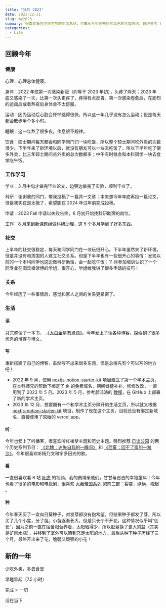 ```yaml
---
title: "我的 2023"
date: 2023-12-31
slug: my2023
summary: 很喜欢看各位博主写的年度总结，打算从今年也开始写自己的年度总结。最终参考 [huhexian](https://yinji.org/5198.html) 分享的模板 [Annual review template](https://nesslabs.com/year-in-review) 写完了这篇总结。
categories: 
  - Life
---
```


## 回顾今年

### 健康

心理：心理总体健康。

身体：2022 年底第一次感染新冠（约等于 2023 年初），头疼了两天；2023 年底又感染了一次，比第一次头更疼了，疼得有点反胃。第一次感染痊愈后，在剧烈的运动后或者熬夜后身体会不太舒服。

运动：因为运动后心脏会怦怦跳得很快，所以这一年几乎没有怎么运动；但是每天都会散步半个多小时。

睡眠：这一年熬了很多夜，作息很不规律。

饮食：硕士期间每天都会和同学同门们一块吃饭，所以整个硕士期间吃外卖的次数很少。下半年来了新环境以后，就没有朋友可以一块去吃饭了，所以下半年吃了很多外卖，比三年硕士期间点外卖的总次数都多；中午有时候会和本科同学一块去食堂吃午饭。

### 工作学习

学业：3 月中旬才做完毕业论文，边哭边做完了实验，顺利毕业了。

科研：谢谢我的同门，带我投稿了一篇共一文章；本来想今年年底再投一篇论文，但是我实在是太拖了，希望能在 2024 年过年前完成投稿。

申请：2023 Fall 申请以失败告终，6 月初开始找科研助理的岗位。

工作：8 月来到新课题组做科研助理，这 5 个多月学到了好多东西。

### 社交

上半年的社交很稳定，每天和同学同门在一块玩很开心。下半年虽然来了新环境，但是并没有和周围的人建立社交关系。但是下半年也有一些很开心的事情：发现以前的一个本科同学也这边做科研助理，会一起吃午饭；11 月参加培训认识了一个同专业在图宾根读博的学姐，很开心，学姐给我讲了很多申请的技巧！

### 关系

今年经历了一些事情后，感觉和家人之间的关系更紧密了。

### 生活

#### 读

只完整读了一本书， [《太白金星有点烦》](https://zh.wikipedia.org/zh-cn/西遊記的衍生作品列表#小说)。今年爱上了读各种博客，探索到了很多优秀的博客与博文。

#### 写

重新搭建了自己的博客，虽然写不出来很多东西，但是总得先有个可以写的地方吧！

- 2022 年 9 月，使用 [nextjs-notion-starter-kit](https://github.com/transitive-bullshit/nextjs-notion-starter-kit) 项目建立了第一个学术主页，在本科师兄的帮助下绑定了 tk 的免费域名，期间缝缝补补，修修改改，一直用到了 2023 年 5 月。2023 年 5 月，参考郝鸿涛的 [教程](https://hongtaoh.com/cn/2021/03/02/personal-website-tutorial/)，在 GitHub 上部署了新的学术主页。
- 2023 年 12 月，想要拥有一个和学术主页分隔开的生活主页，所以就又根据 [nextjs-notion-starter-kit](https://github.com/transitive-bullshit/nextjs-notion-starter-kit) 项目，制作了现在这个主页，目前还没有绑定新域名，直接使用了原始的 vercel.app。

#### 听

今年也爱上了听播客，很喜欢听红楼梦主题和历史主题。强烈推荐 [日谈公园](https://www.xiaoyuzhoufm.com/podcast/5e280faa418a84a0461f9ad8) 的两个历史系列节目： [《北魏：迷失自我的一瞬间》](https://www.xiaoyuzhoufm.com/podcast/65570733b95673db21006f83) 和 [《西夏：回不了家的一粒沙》](https://www.xiaoyuzhoufm.com/podcast/64b0a8d1d4e6f1b70ab1c4e2)。今年很喜欢听杨乃文和宇多田光的歌。

#### 看

一直很喜欢看 B 站 [叶虎](https://space.bilibili.com/411880020?spm_id_from=333.1007.tianma.1-3-3.click) 的视频，我的赛博亲戚们，甘甘与吉吉的幸福童年！今年也看了很多的电影和电视剧，很喜欢 [大秦帝国系列](https://zh.wikipedia.org/wiki/大秦帝国) 的前三部：裂变，纵横，崛起 。

#### 种

今年春天买了一盒向日葵种子，对发芽都没有抱希望，但结果种子都发了芽，所以买了几个小盆，分了苗。小苗逐渐长大，但是只长个不开花，这种情况似乎叫“徒长”，因为之前一直在宿舍阳台养着，太阳晒得少，所以赶紧换了更大的盆（其实是矿泉水瓶），并移到了室外可以晒到充足太阳的地方。最后从种下种子历经了三个月，最终开出来了花，脆弱又顽强的小花！

## 新的一年

少吃外卖，多去食堂

早睡早起（7.5 小时）

完成 > 一切

活在当下
